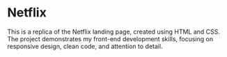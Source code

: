 # Netflix
This is a replica of the Netflix landing page, created using HTML and CSS. The project demonstrates my front-end development skills, focusing on responsive design, clean code, and attention to detail.

